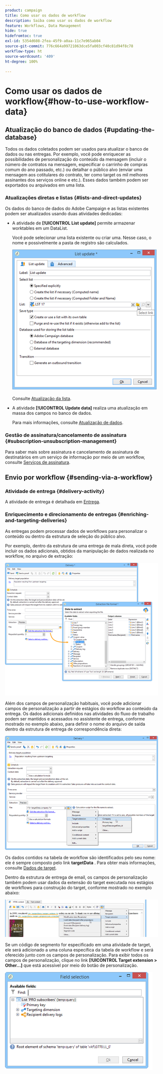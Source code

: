 ```yaml
---
product: campaign
title: Como usar os dados de workflow
description: Saiba como usar os dados de workflow
feature: Workflows, Data Management
hide: true
hidefromtoc: true
exl-id: 5354d608-2fea-45f9-a0aa-11c7e965ab04
source-git-commit: 776c664a99721063dce5fa003cf40c81d94f8c78
workflow-type: ht
source-wordcount: '409'
ht-degree: 100%

---
```


# Como usar os dados de workflow{#how-to-use-workflow-data}



## Atualização do banco de dados {#updating-the-database}

Todos os dados coletados podem ser usados para atualizar o banco de dados ou nas entregas. Por exemplo, você pode enriquecer as possibilidades de personalização do conteúdo da mensagem (incluir o número de contratos na mensagem, especificar o carrinho de compras comum do ano passado, etc.) ou detalhar o público alvo (enviar uma mensagem aos cotitulares do contrato, ter como target os mil melhores assinantes dos serviços online e etc.). Esses dados também podem ser exportados ou arquivados em uma lista.

### Atualizações diretas e listas {#lists-and-direct-updates}

Os dados do banco de dados do Adobe Campaign e as listas existentes podem ser atualizados usando duas atividades dedicadas:

* A atividade de **[!UICONTROL List update]** permite armazenar worktables em um DataList.

  Você pode selecionar uma lista existente ou criar uma. Nesse caso, o nome e possivelmente a pasta de registro são calculados.

  ![](assets/s_user_create_list.png)

  Consulte [Atualização da lista](list-update.md).

* A atividade **[!UICONTROL Update data]** realiza uma atualização em massa dos campos no banco de dados.

  Para mais informações, consulte [Atualização de dados](update-data.md).

### Gestão de assinatura/cancelamento de assinatura {#subscription-unsubscription-management}

Para saber mais sobre assinatura e cancelamento de assinatura de destinatários em um serviço de informação por meio de um workflow, consulte [Serviços de assinatura](subscription-services.md).

## Envio por workflow {#sending-via-a-workflow}

### Atividade de entrega {#delivery-activity}

A atividade de entrega é detalhada em [Entrega](delivery.md).

### Enriquecimento e direcionamento de entregas {#enriching-and-targeting-deliveries}

As entregas podem processar dados de workflows para personalizar o conteúdo ou dentro da estrutura de seleção do público alvo.

Por exemplo, dentro da estrutura de uma entrega de mala direta, você pode incluir os dados adicionais, obtidos da manipulação de dados realizada no workflow, no arquivo de extração:

![](assets/s_advuser_add_data_postal_mail.png)

Além dos campos de personalização habituais, você pode adicionar campos de personalização a partir de estágios do workflow ao conteúdo da entrega. Os dados adicionais definidos nas atividades do fluxo de trabalho podem ser mantidos e acessados no assistente de entrega, conforme mostrado no exemplo abaixo, para definir o nome do arquivo de saída dentro da estrutura de entrega de correspondência direta:

![](assets/s_advuser_using_additional_data.png)

Os dados contidos na tabela de workflow são identificados pelo seu nome: ele é sempre composto pelo link **targetData** . Para obter mais informações, consulte [Dados de target](data-life-cycle.md#target-data).

Dentro da estrutura de entrega de email, os campos de personalização também podem usar dados da extensão do target executada nos estágios de workflows para construção do target, conforme mostrado no exemplo abaixo:

![](assets/s_advuser_add_data_email.png)

Se um código de segmento for especificado em uma atividade de target, ele será adicionado a uma coluna específica da tabela de workflow e será oferecido junto com os campos de personalização. Para exibir todos os campos de personalização, clique no link **[!UICONTROL Target extension > Other...]** que está acessível por meio do botão de personalização.

![](assets/s_advuser_segment_code_select.png)
